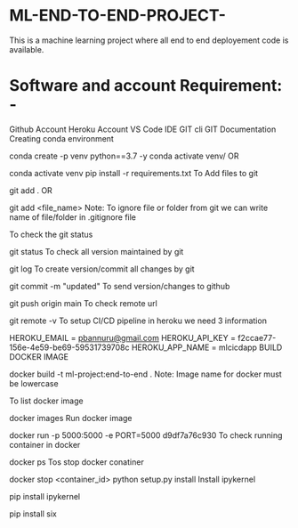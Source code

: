 # ML-END-TO-END-PROJECT-
This is a machine learning project where all end to end deployement code is available.

# Software and account Requirement: - 
Github Account
Heroku Account
VS Code IDE
GIT cli
GIT Documentation
Creating conda environment

conda create -p venv python==3.7 -y
conda activate venv/
OR

conda activate venv
pip install -r requirements.txt
To Add files to git

git add .
OR

git add <file_name>
Note: To ignore file or folder from git we can write name of file/folder in .gitignore file

To check the git status

git status
To check all version maintained by git

git log
To create version/commit all changes by git

git commit -m "updated"
To send version/changes to github

git push origin main
To check remote url

git remote -v
To setup CI/CD pipeline in heroku we need 3 information

HEROKU_EMAIL = pbannuru@gmail.com
HEROKU_API_KEY = f2ccae77-156e-4e59-be69-59531739708c
HEROKU_APP_NAME = mlcicdapp
BUILD DOCKER IMAGE

docker build -t ml-project:end-to-end .
Note: Image name for docker must be lowercase

To list docker image

docker images
Run docker image

docker run -p 5000:5000 -e PORT=5000 d9df7a76c930
To check running container in docker

docker ps
Tos stop docker conatiner

docker stop <container_id>
python setup.py install
Install ipykernel

pip install ipykernel

pip install six